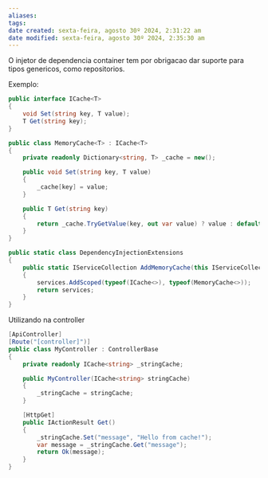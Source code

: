 ```yaml
---
aliases: 
tags: 
date created: sexta-feira, agosto 30º 2024, 2:31:22 am
date modified: sexta-feira, agosto 30º 2024, 2:35:30 am
---
```

O injetor de dependencia container tem por obrigacao dar suporte para tipos genericos, como repositorios.

Exemplo:

```csharp
public interface ICache<T>
{
    void Set(string key, T value);
    T Get(string key);
}
```

```csharp
public class MemoryCache<T> : ICache<T>
{
    private readonly Dictionary<string, T> _cache = new();

    public void Set(string key, T value)
    {
        _cache[key] = value;
    }

    public T Get(string key)
    {
        return _cache.TryGetValue(key, out var value) ? value : default;
    }
}
```

```csharp
public static class DependencyInjectionExtensions
{
    public static IServiceCollection AddMemoryCache(this IServiceCollection services)
    {
        services.AddScoped(typeof(ICache<>), typeof(MemoryCache<>));
        return services;
    }
}
```

Utilizando na controller

```csharp
[ApiController]
[Route("[controller]")]
public class MyController : ControllerBase
{
    private readonly ICache<string> _stringCache;

    public MyController(ICache<string> stringCache)
    {
        _stringCache = stringCache;
    }

    [HttpGet]
    public IActionResult Get()
    {
        _stringCache.Set("message", "Hello from cache!");
        var message = _stringCache.Get("message");
        return Ok(message);
    }
}
```